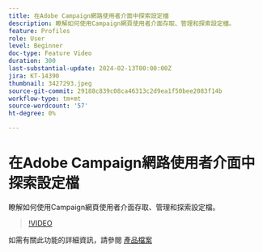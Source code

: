 ```yaml
---
title: 在Adobe Campaign網路使用者介面中探索設定檔
description: 瞭解如何使用Campaign網頁使用者介面存取、管理和探索設定檔。
feature: Profiles
role: User
level: Beginner
doc-type: Feature Video
duration: 300
last-substantial-update: 2024-02-13T00:00:00Z
jira: KT-14390
thumbnail: 3427293.jpeg
source-git-commit: 29188c839c08ca46313c2d9ea1f50bee2083f14b
workflow-type: tm+mt
source-wordcount: '57'
ht-degree: 0%

---
```



# 在Adobe Campaign網路使用者介面中探索設定檔

瞭解如何使用Campaign網頁使用者介面存取、管理和探索設定檔。

>[!VIDEO](https://video.tv.adobe.com/v/3427293/?learn=on)

如需有關此功能的詳細資訊，請參閱 [產品檔案](https://experienceleague.adobe.com/docs/campaign-web/v8/audiences/work-with-profiles/about-recipients.html)